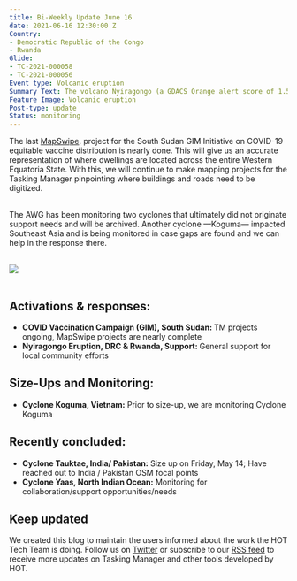 ```yaml
---
title: Bi-Weekly Update June 16
date: 2021-06-16 12:30:00 Z
Country:
- Democratic Republic of the Congo
- Rwanda
Glide:
- TC-2021-000058
- TC-2021-000056
Event type: Volcanic eruption
Summary Text: The volcano Nyiragongo (a GDACS Orange alert score of 1.5) affected the surrounding area of Goma in the Democratic Republic of Congo. The eruption prompted population movement and damaged the built environment.
Feature Image: Volcanic eruption
Post-type: update
Status: monitoring
---
```




The last [MapSwipe](https://mapswipe.org/en/index.html). project for the South Sudan GIM Initiative on COVID-19 equitable vaccine distribution is nearly done. This will give us an accurate representation of where dwellings are located across the entire Western Equatoria State. With this, we will continue to make mapping projects for the Tasking Manager pinpointing where buildings and roads need to be digitized. 
<br><br>

The AWG has been monitoring two cyclones that ultimately did not originate support needs and will be archived. Another cyclone —Koguma— impacted Southeast Asia and is being monitored in case gaps are found and we can help in the response there.
<br><br>

![](/uploads/nyiragongo_banner.png)
<br><br>

## Activations & responses:

<ul>
	<li><strong>COVID Vaccination Campaign (GIM), South Sudan: </strong>TM projects ongoing, MapSwipe projects are nearly complete</span></span></li>
	<li><strong>Nyiragongo Eruption, DRC &amp; Rwanda, Support: </strong>General support for local community efforts</span></span></li>
</ul>

## Size-Ups and Monitoring:

<ul>
	<li><strong>Cyclone Koguma, Vietnam:</strong>&nbsp;Prior to size-up, we are monitoring Cyclone Koguma</span></span></li>
</ul>


## Recently concluded:

<ul>
	<li><strong>Cyclone Tauktae, India/ Pakistan:</strong>&nbsp;Size up on Friday, May 14; Have reached out to India / Pakistan OSM focal points</span></span></li>
	<li><strong>Cyclone Yaas, North Indian Ocean:</strong>&nbsp;Monitoring for collaboration/support opportunities/needs</span></span></li>
</ul>

## Keep updated

We created this blog to maintain the users informed about the work the HOT Tech Team is doing. Follow us on [Twitter](https://twitter.com/hotosm_tech) or subscribe to our [RSS feed](/feed/tech-blog.xml) to receive more updates on Tasking Manager and other tools developed by HOT.
